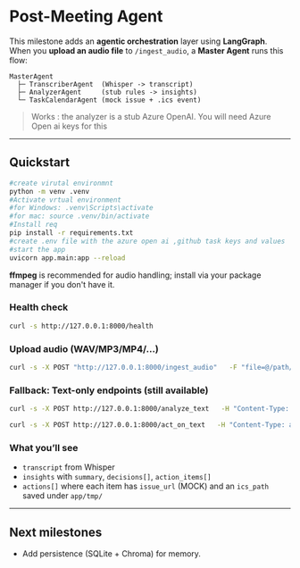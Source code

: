 # Post-Meeting Agent

This milestone adds an **agentic orchestration** layer using **LangGraph**.  
When you **upload an audio file** to `/ingest_audio`, a **Master Agent** runs this flow:

```
MasterAgent
  ├─ TranscriberAgent  (Whisper -> transcript)
  ├─ AnalyzerAgent     (stub rules -> insights) 
  └─ TaskCalendarAgent (mock issue + .ics event)
```

> Works : the analyzer is a stub Azure OpenAI. You will need Azure Open ai keys for this

---

## Quickstart

```bash
#create virutal environmnt
python -m venv .venv
#Activate vrtual environment
#for Windows: .venv\Scripts\activate
#for mac: source .venv/bin/activate
#Install req
pip install -r requirements.txt
#create .env file with the azure open ai ,github task keys and values
#start the app
uvicorn app.main:app --reload
```

**ffmpeg** is recommended for audio handling; install via your package manager if you don't have it.

### Health check
```bash
curl -s http://127.0.0.1:8000/health
```

### Upload audio (WAV/MP3/MP4/…)
```bash
curl -s -X POST "http://127.0.0.1:8000/ingest_audio"   -F "file=@/path/to/your/meeting.wav" | jq
```

### Fallback: Text-only endpoints (still available)
```bash
curl -s -X POST http://127.0.0.1:8000/analyze_text   -H "Content-Type: application/json" -d @synthetic_transcript.json | jq

curl -s -X POST http://127.0.0.1:8000/act_on_text   -H "Content-Type: application/json" -d @synthetic_transcript.json | jq
```

### What you’ll see
- `transcript` from Whisper
- `insights` with `summary`, `decisions[]`, `action_items[]`
- `actions[]` where each item has `issue_url` (MOCK) and an `ics_path` saved under `app/tmp/`

---

## Next milestones
- Add persistence (SQLite + Chroma) for memory.
